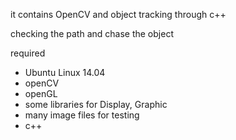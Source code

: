 it contains OpenCV and object tracking through c++

checking the path and chase the object

required

- Ubuntu Linux 14.04
- openCV
- openGL
- some libraries for Display, Graphic
- many image files for testing
- c++
